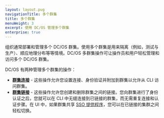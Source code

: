```yaml
---
layout: layout.pug
navigationTitle: 多个群集
title: 多个群集
menuWeight: 3
excerpt: 使用 DC/OS 管理多个群集
enterprise: true
---
```


组织通常部署和管理多个 DC/OS 群集。使用多个群集是用来隔离（例如，测试与生产）、顺应地理分布等等情境。DC/OS 多群集操作可让操作员和用户轻松管理和访问多个 DC/OS 群集。

DC/OS 有两种管理多个群集的操作：

- **[群集连接](/cn/1.11/administering-clusters/multiple-clusters/cluster-connections/)** - 这些操作允许您设置连接、身份验证并附加到群集以允许从 CLI 访问群集。
- **[群集链接](/cn/1.11/administering-clusters/multiple-clusters/cluster-links/)** - 这些操作允许您创建和删除群集之间的链接。您向群集进行了身份认证之后，您就可以在 CLI 中无缝连接到已链接的群集，而无需重复连接和认证步骤。在 UI 中，如果群集共享 [SSO 提供程序](/cn/1.11/security/ent/sso/)，您可以在已链接的集群之间轻松切换。
